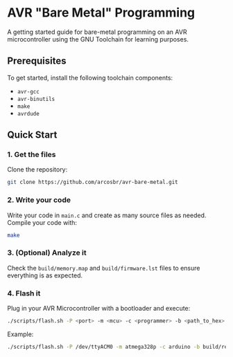 # AVR "Bare Metal" Programming

A getting started guide for bare-metal programming on an AVR microcontroller using the GNU Toolchain for learning purposes.

## Prerequisites

To get started, install the following toolchain components:
- `avr-gcc`
- `avr-binutils`
- `make`
- `avrdude`

## Quick Start

### 1. Get the files

Clone the repository:

```sh
git clone https://github.com/arcosbr/avr-bare-metal.git
```

### 2. Write your code

Write your code in `main.c` and create as many source files as needed. Compile your code with:

```sh
make
```

### 3. (Optional) Analyze it

Check the `build/memory.map` and `build/firmware.lst` files to ensure everything is as expected.

### 4. Flash it

Plug in your AVR Microcontroller with a bootloader and execute:

```sh
./scripts/flash.sh -P <port> -m <mcu> -c <programmer> -b <path_to_hex>
```

Example:

```sh
./scripts/flash.sh -P /dev/ttyACM0 -m atmega328p -c arduino -b build/release/firmware.hex
```
